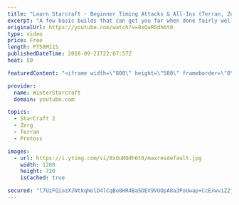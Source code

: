```yaml
---
title: "Learn Starcraft - Beginner Timing Attacks & All-Ins (Terran, Zerg & Protoss)"
excerpt: "A few basic builds that can get you far when done fairly well. Also important is how not to overextend and lose everything."
originalUrl: https://youtube.com/watch?v=8xOuROdh6t0
type: video
price: Free
length: PT58M11S
publishedDateTime: 2018-09-21T22:07:57Z
heat: 50

featuredContent: "<iframe width=\"800\" height=\"500\" frameborder=\"0\" src=\"https://www.youtube.com/embed/8xOuROdh6t0\" allow=\"accelerometer; autoplay; encrypted-media; gyroscope; picture-in-picture\" allowfullscreen></iframe>"

provider:
  name: WinterStarcraft
  domain: youtube.com

topics:
  - StarCraft 2
  - Zerg
  - Terran
  - Protoss

images:
  - url: https://i.ytimg.com/vi/8xOuROdh6t0/maxresdefault.jpg
    width: 1280
    height: 720
    isCached: true

secured: "l7UzFQiozXJNtkqNolD4lCqBo8HR4Ba5DEV9VUOpA8a3PoUwap+CcExwviZ2jAR8j/AyiYm3/RGW/En+6PdqJxR8cRokI5WveAtuegoBGAxwYdNtf3pjTaF9p4YRhPY2MVsIPGjjHz16VNXrP7W94Fl9zerR2//uQsixsiNRswNmoFAeo8C3KJJ1UDcFcTwH27mykbuxEiJpmmsb3QXFmTQw8olBJMU901CSWBDF3a7+OpNQUPRqSSZ4h+8IlpNZdjG5i2MYHjnezT0HaEjJDoD6nVGrjSbUEqGYPy6Nxsz89wlxxrBZjQ8qeeB5EJwL1L02KO4zYhjBmTGZXpZR2ziDuwJZnK07mXV21nqqV79ES7RlegbioNNTvFrjy40es43QEr+DXHl6+DIpvQxewwoztDdw51EYRzhy2WBGruM=;ZIfoXfTv0m6JDFIFA9tQgA=="
---
```


